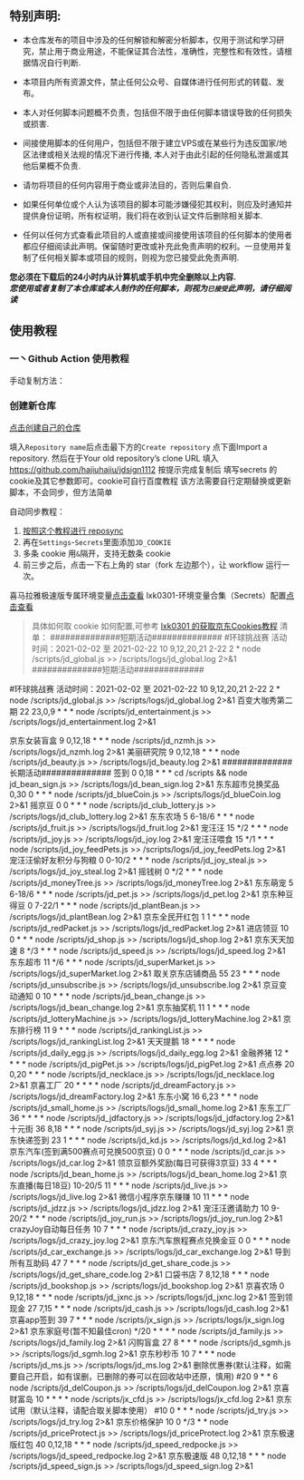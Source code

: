 
## 特别声明: 

* 本仓库发布的项目中涉及的任何解锁和解密分析脚本，仅用于测试和学习研究，禁止用于商业用途，不能保证其合法性，准确性，完整性和有效性，请根据情况自行判断.

* 本项目内所有资源文件，禁止任何公众号、自媒体进行任何形式的转载、发布。

* 本人对任何脚本问题概不负责，包括但不限于由任何脚本错误导致的任何损失或损害.

* 间接使用脚本的任何用户，包括但不限于建立VPS或在某些行为违反国家/地区法律或相关法规的情况下进行传播, 本人对于由此引起的任何隐私泄漏或其他后果概不负责.

* 请勿将项目的任何内容用于商业或非法目的，否则后果自负.

* 如果任何单位或个人认为该项目的脚本可能涉嫌侵犯其权利，则应及时通知并提供身份证明，所有权证明，我们将在收到认证文件后删除相关脚本.

* 任何以任何方式查看此项目的人或直接或间接使用该项目的任何脚本的使用者都应仔细阅读此声明。保留随时更改或补充此免责声明的权利。一旦使用并复制了任何相关脚本或项目的规则，则视为您已接受此免责声明.

 **您必须在下载后的24小时内从计算机或手机中完全删除以上内容.**  </br>
 ***您使用或者复制了本仓库或本人制作的任何脚本，则视为`已接受`此声明，请仔细阅读*** 

## 使用教程

### 一丶Github Action 使用教程
手动复制方法：
### 创建新仓库

[点击创建自己的仓库](https://github.com/new)

填入`Repository name`后点击最下方的`Create repository` 点下面Import a repository.
然后在于Your old repository’s clone URL 填入 https://github.com/hajiuhajiu/jdsign1112 按提示完成复制后
填写secrets 的cookie及其它参数即可。cookie可自行百度教程
该方法需要自行定期替换或更新脚本，不会同步，但方法简单

自动同步教程：
1. [按照这个教程进行 reposync](backup/reposync.md)
2. 再在`Settings`-`Secrets`里面添加`JD_COOKIE`
3. 多条 cookie 用`&`隔开，支持无数条 cookie
4. 前三步之后，点击一下右上角的 star（fork 左边那个），让 workflow 运行一次。

喜马拉雅极速版专属环境变量[点击查看](backup/xmly/xmly.md)
lxk0301-环境变量合集（Secrets）配置[点击查看](https://gitee.com/lxk0301/jd_scripts/blob/master/githubAction.md)

> 具体如何取 cookie 如何配置,可参考 [lxk0301 的获取京东Cookies教程](https://gitee.com/lxk0301/jd_scripts/blob/master/backUp/GetJdCookie.md)
> 清单：
> ##############短期活动##############
#环球挑战赛 活动时间：2021-02-02 至 2021-02-22
10 9,12,20,21 2-22 2 * node /scripts/jd_global.js >> /scripts/logs/jd_global.log 2>&1
##############短期活动##############

#环球挑战赛 活动时间：2021-02-02 至 2021-02-22
10 9,12,20,21 2-22 2 * node /scripts/jd_global.js >> /scripts/logs/jd_global.log 2>&1
百变大咖秀第二期
22 23,0,9 * * * node /scripts/jd_entertainment.js >> /scripts/logs/jd_entertainment.log 2>&1

 京东女装盲盒
9 0,12,18 * * * node /scripts/jd_nzmh.js >> /scripts/logs/jd_nzmh.log 2>&1
 美丽研究院
9 0,12,18 * * * node /scripts/jd_beauty.js >> /scripts/logs/jd_beauty.log 2>&1
##############长期活动##############
 签到
0 0,18 * * * cd /scripts && node jd_bean_sign.js >> /scripts/logs/jd_bean_sign.log 2>&1
 东东超市兑换奖品
0,30 0 * * * node /scripts/jd_blueCoin.js >> /scripts/logs/jd_blueCoin.log 2>&1
 摇京豆
0 0 * * * node /scripts/jd_club_lottery.js >> /scripts/logs/jd_club_lottery.log 2>&1
 东东农场
5 6-18/6 * * * node /scripts/jd_fruit.js >> /scripts/logs/jd_fruit.log 2>&1
 宠汪汪
15 */2 * * * node /scripts/jd_joy.js >> /scripts/logs/jd_joy.log 2>&1
 宠汪汪喂食
15 */1 * * * node /scripts/jd_joy_feedPets.js >> /scripts/logs/jd_joy_feedPets.log 2>&1
 宠汪汪偷好友积分与狗粮
0 0-10/2 * * * node /scripts/jd_joy_steal.js >> /scripts/logs/jd_joy_steal.log 2>&1
 摇钱树
0 */2 * * * node /scripts/jd_moneyTree.js >> /scripts/logs/jd_moneyTree.log 2>&1
 东东萌宠
5 6-18/6 * * * node /scripts/jd_pet.js >> /scripts/logs/jd_pet.log 2>&1
 京东种豆得豆
0 7-22/1 * * * node /scripts/jd_plantBean.js >> /scripts/logs/jd_plantBean.log 2>&1
 京东全民开红包
1 1 * * * node /scripts/jd_redPacket.js >> /scripts/logs/jd_redPacket.log 2>&1
 进店领豆
10 0 * * * node /scripts/jd_shop.js >> /scripts/logs/jd_shop.log 2>&1
 京东天天加速
8 */3 * * * node /scripts/jd_speed.js >> /scripts/logs/jd_speed.log 2>&1
 东东超市
11 */6 * * * node /scripts/jd_superMarket.js >> /scripts/logs/jd_superMarket.log 2>&1
 取关京东店铺商品
55 23 * * * node /scripts/jd_unsubscribe.js >> /scripts/logs/jd_unsubscribe.log 2>&1
 京豆变动通知
0 10 * * * node /scripts/jd_bean_change.js >> /scripts/logs/jd_bean_change.log 2>&1
 京东抽奖机
11 1 * * * node /scripts/jd_lotteryMachine.js >> /scripts/logs/jd_lotteryMachine.log 2>&1
 京东排行榜
11 9 * * * node /scripts/jd_rankingList.js >> /scripts/logs/jd_rankingList.log 2>&1
 天天提鹅
18 * * * * node /scripts/jd_daily_egg.js >> /scripts/logs/jd_daily_egg.log 2>&1
 金融养猪
12 * * * * node /scripts/jd_pigPet.js >> /scripts/logs/jd_pigPet.log 2>&1
 点点券
20 0,20 * * * node /scripts/jd_necklace.js >> /scripts/logs/jd_necklace.log 2>&1
 京喜工厂
20 * * * * node /scripts/jd_dreamFactory.js >> /scripts/logs/jd_dreamFactory.log 2>&1
 东东小窝
16 6,23 * * * node /scripts/jd_small_home.js >> /scripts/logs/jd_small_home.log 2>&1
 东东工厂
36 * * * * node /scripts/jd_jdfactory.js >> /scripts/logs/jd_jdfactory.log 2>&1
 十元街
36 8,18 * * * node /scripts/jd_syj.js >> /scripts/logs/jd_syj.log 2>&1
 京东快递签到
23 1 * * * node /scripts/jd_kd.js >> /scripts/logs/jd_kd.log 2>&1
 京东汽车(签到满500赛点可兑换500京豆)
0 0 * * * node /scripts/jd_car.js >> /scripts/logs/jd_car.log 2>&1
 领京豆额外奖励(每日可获得3京豆)
33 4 * * * node /scripts/jd_bean_home.js >> /scripts/logs/jd_bean_home.log 2>&1
 京东直播(每日18豆)
10-20/5 11 * * * node /scripts/jd_live.js >> /scripts/logs/jd_live.log 2>&1
 微信小程序京东赚赚
10 11 * * * node /scripts/jd_jdzz.js >> /scripts/logs/jd_jdzz.log 2>&1
 宠汪汪邀请助力
10 9-20/2 * * * node /scripts/jd_joy_run.js >> /scripts/logs/jd_joy_run.log 2>&1
 crazyJoy自动每日任务
10 7 * * * node /scripts/jd_crazy_joy.js >> /scripts/logs/jd_crazy_joy.log 2>&1
 京东汽车旅程赛点兑换金豆
0 0 * * * node /scripts/jd_car_exchange.js >> /scripts/logs/jd_car_exchange.log 2>&1
 导到所有互助码
47 7 * * * node /scripts/jd_get_share_code.js >> /scripts/logs/jd_get_share_code.log 2>&1
 口袋书店
7 8,12,18 * * * node /scripts/jd_bookshop.js >> /scripts/logs/jd_bookshop.log 2>&1
 京喜农场
0 9,12,18 * * * node /scripts/jd_jxnc.js >> /scripts/logs/jd_jxnc.log 2>&1
 签到领现金
27 7,15 * * * node /scripts/jd_cash.js >> /scripts/logs/jd_cash.log 2>&1
 京喜app签到
39 7 * * * node /scripts/jx_sign.js >> /scripts/logs/jx_sign.log 2>&1
 京东家庭号(暂不知最佳cron)
 */20 * * * * node /scripts/jd_family.js >> /scripts/logs/jd_family.log 2>&1
 闪购盲盒
27 8 * * * node /scripts/jd_sgmh.js >> /scripts/logs/jd_sgmh.log 2>&1
 京东秒秒币
10 7 * * * node /scripts/jd_ms.js >> /scripts/logs/jd_ms.log 2>&1
 删除优惠券(默认注释，如需要自己开启，如有误删，已删除的券可以在回收站中还原，慎用)
#20 9 * * 6 node /scripts/jd_delCoupon.js >> /scripts/logs/jd_delCoupon.log 2>&1
 京喜财富岛
10 * * * *  node /scripts/jx_cfd.js >> /scripts/logs/jx_cfd.log 2>&1
 京东试用（默认注释，请配合取关脚本使用）
#10 0 * * *  node /scripts/jd_try.js >> /scripts/logs/jd_try.log 2>&1
 京东价格保护
10 0 */3 * *  node /scripts/jd_priceProtect.js >> /scripts/logs/jd_priceProtect.log 2>&1
 京东极速版红包
40 0,12,18 * * *  node /scripts/jd_speed_redpocke.js >> /scripts/logs/jd_speed_redpocke.log 2>&1
 京东极速版
48 0,12,18 * * *  node /scripts/jd_speed_sign.js >> /scripts/logs/jd_speed_sign.log 2>&1


